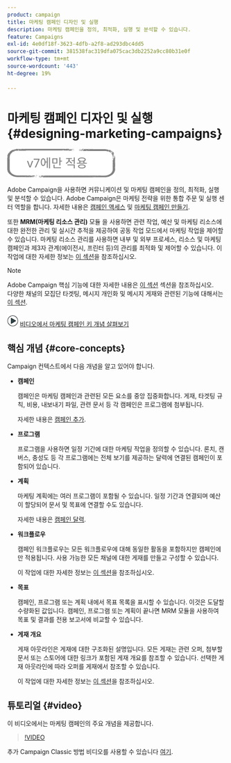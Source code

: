 ```yaml
---
product: campaign
title: 마케팅 캠페인 디자인 및 실행
description: 마케팅 캠페인을 정의, 최적화, 실행 및 분석할 수 있습니다.
feature: Campaigns
exl-id: 4e0df18f-3623-4dfb-a2f8-ad293dbc4dd5
source-git-commit: 381538fac319dfa075cac3db2252a9cc80b31e0f
workflow-type: tm+mt
source-wordcount: '443'
ht-degree: 19%

---
```


# 마케팅 캠페인 디자인 및 실행{#designing-marketing-campaigns}

![](../../assets/v7-only.svg)

Adobe Campaign을 사용하면 커뮤니케이션 및 마케팅 캠페인을 정의, 최적화, 실행 및 분석할 수 있습니다. Adobe Campaign은 마케팅 전략을 위한 통합 주문 및 실행 센터 역할을 합니다. 자세한 내용은 [캠페인 액세스](../../distributed/using/accessing-campaigns.md) 및 [마케팅 캠페인 만들기](../../campaign/using/setting-up-marketing-campaigns.md).

또한 **MRM(마케팅 리소스 관리)** 모듈 을 사용하면 관련 작업, 예산 및 마케팅 리소스에 대한 완전한 관리 및 실시간 추적을 제공하여 공동 작업 모드에서 마케팅 작업을 제어할 수 있습니다. 마케팅 리소스 관리를 사용하면 내부 및 외부 프로세스, 리소스 및 마케팅 캠페인과 제3자 관계(에이전시, 프린터 등)의 관리를 최적화 및 제어할 수 있습니다. 이 작업에 대한 자세한 정보는 [이 섹션](../../mrm/using/about-marketing-resource-management.md)을 참조하십시오.

>[!NOTE]
>
>Adobe Campaign 핵심 기능에 대한 자세한 내용은 [이 섹션](../../platform/using/about-adobe-campaign-classic.md) 섹션을 참조하십시오.\
>다양한 채널의 모집단 타겟팅, 메시지 개인화 및 메시지 게재와 관련된 기능에 대해서는 [이 섹션](../../delivery/using/steps-about-delivery-creation-steps.md).

![](assets/do-not-localize/how-to-video.png) [비디오에서 마케팅 캠페인 키 개념 살펴보기](#video)

## 핵심 개념 {#core-concepts}

Campaign 컨텍스트에서 다음 개념을 알고 있어야 합니다.

* **캠페인**

   캠페인은 마케팅 캠페인과 관련된 모든 요소를 중앙 집중화합니다. 게재, 타겟팅 규칙, 비용, 내보내기 파일, 관련 문서 등 각 캠페인은 프로그램에 첨부됩니다.

   자세한 내용은 [캠페인 추가](../../campaign/using/setting-up-marketing-campaigns.md#adding-a-campaign).

* **프로그램**

   프로그램을 사용하면 일정 기간에 대한 마케팅 작업을 정의할 수 있습니다. 론치, 캔버스, 충성도 등 각 프로그램에는 전체 보기를 제공하는 달력에 연결된 캠페인이 포함되어 있습니다.

* **계획**

   마케팅 계획에는 여러 프로그램이 포함될 수 있습니다. 일정 기간과 연결되며 예산이 할당되어 문서 및 목표에 연결할 수도 있습니다.

   자세한 내용은 [캠페인 달력](../../campaign/using/accessing-marketing-campaigns.md#campaign-calendar).

* **워크플로우**

   캠페인 워크플로우는 모든 워크플로우에 대해 동일한 활동을 포함하지만 캠페인에만 적용됩니다. 사용 가능한 모든 채널에 대한 게재를 만들고 구성할 수 있습니다.

   이 작업에 대한 자세한 정보는 [이 섹션](../../campaign/using/marketing-campaign-deliveries.md#building-the-main-target-in-a-workflow)을 참조하십시오.

* **목표**

   캠페인, 프로그램 또는 계획 내에서 목표 목록을 표시할 수 있습니다. 이것은 도달할 수량화된 값입니다. 캠페인, 프로그램 또는 계획이 끝나면 MRM 모듈을 사용하여 목표 및 결과를 전용 보고서에 비교할 수 있습니다.

* **게재 개요**

   게재 아웃라인은 게재에 대한 구조화된 설명입니다. 모든 게재는 관련 오퍼, 첨부할 문서 또는 스토어에 대한 링크가 포함된 게재 개요를 참조할 수 있습니다. 선택한 게재 아웃라인에 따라 오퍼를 게재에서 참조할 수 있습니다.

   이 작업에 대한 자세한 정보는 [이 섹션](../../campaign/using/marketing-campaign-deliveries.md#associating-and-structuring-resources-linked-via-a-delivery-outline)을 참조하십시오.

## 튜토리얼 {#video}

이 비디오에서는 마케팅 캠페인의 주요 개념을 제공합니다.

>[!VIDEO](https://video.tv.adobe.com/v/35131?quality=12)

추가 Campaign Classic 방법 비디오를 사용할 수 있습니다 [여기](https://experienceleague.adobe.com/docs/campaign-classic-learn/tutorials/overview.html?lang=ko).
